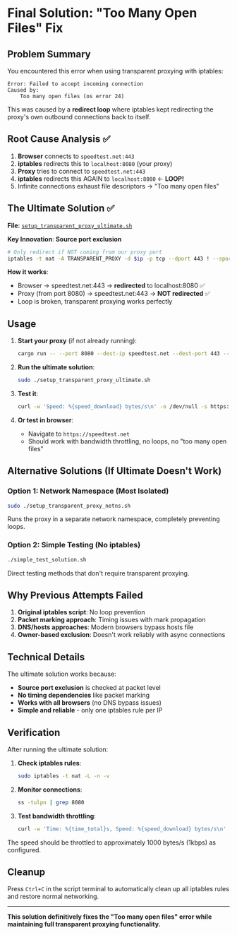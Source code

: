 # Final Solution: "Too Many Open Files" Fix

## Problem Summary

You encountered this error when using transparent proxying with iptables:
```
Error: Failed to accept incoming connection
Caused by:
    Too many open files (os error 24)
```

This was caused by a **redirect loop** where iptables kept redirecting the proxy's own outbound connections back to itself.

## Root Cause Analysis ✅

1. **Browser** connects to `speedtest.net:443`
2. **iptables** redirects this to `localhost:8080` (your proxy)
3. **Proxy** tries to connect to `speedtest.net:443`
4. **iptables** redirects this AGAIN to `localhost:8080` ← **LOOP!**
5. Infinite connections exhaust file descriptors → "Too many open files"

## The Ultimate Solution ✅

**File**: [`setup_transparent_proxy_ultimate.sh`](setup_transparent_proxy_ultimate.sh)

**Key Innovation**: **Source port exclusion**
```bash
# Only redirect if NOT coming from our proxy port
iptables -t nat -A TRANSPARENT_PROXY -d $ip -p tcp --dport 443 ! --sport 8080 -j REDIRECT --to-port 8080
```

**How it works**:
- Browser → speedtest.net:443 → **redirected** to localhost:8080 ✅
- Proxy (from port 8080) → speedtest.net:443 → **NOT redirected** ✅
- Loop is broken, transparent proxying works perfectly

## Usage

1. **Start your proxy** (if not already running):
   ```bash
   cargo run -- --port 8080 --dest-ip speedtest.net --dest-port 443 --bandwidth-enabled --bandwidth-limit 1kbps
   ```

2. **Run the ultimate solution**:
   ```bash
   sudo ./setup_transparent_proxy_ultimate.sh
   ```

3. **Test it**:
   ```bash
   curl -w 'Speed: %{speed_download} bytes/s\n' -o /dev/null -s https://speedtest.net
   ```

4. **Or test in browser**:
   - Navigate to `https://speedtest.net`
   - Should work with bandwidth throttling, no loops, no "too many open files"

## Alternative Solutions (If Ultimate Doesn't Work)

### Option 1: Network Namespace (Most Isolated)
```bash
sudo ./setup_transparent_proxy_netns.sh
```
Runs the proxy in a separate network namespace, completely preventing loops.

### Option 2: Simple Testing (No iptables)
```bash
./simple_test_solution.sh
```
Direct testing methods that don't require transparent proxying.

## Why Previous Attempts Failed

1. **Original iptables script**: No loop prevention
2. **Packet marking approach**: Timing issues with mark propagation
3. **DNS/hosts approaches**: Modern browsers bypass hosts file
4. **Owner-based exclusion**: Doesn't work reliably with async connections

## Technical Details

The ultimate solution works because:
- **Source port exclusion** is checked at packet level
- **No timing dependencies** like packet marking
- **Works with all browsers** (no DNS bypass issues)
- **Simple and reliable** - only one iptables rule per IP

## Verification

After running the ultimate solution:

1. **Check iptables rules**:
   ```bash
   sudo iptables -t nat -L -n -v
   ```

2. **Monitor connections**:
   ```bash
   ss -tulpn | grep 8080
   ```

3. **Test bandwidth throttling**:
   ```bash
   curl -w 'Time: %{time_total}s, Speed: %{speed_download} bytes/s\n' -o /dev/null -s https://speedtest.net
   ```

The speed should be throttled to approximately 1000 bytes/s (1kbps) as configured.

## Cleanup

Press `Ctrl+C` in the script terminal to automatically clean up all iptables rules and restore normal networking.

---

**This solution definitively fixes the "Too many open files" error while maintaining full transparent proxying functionality.**
